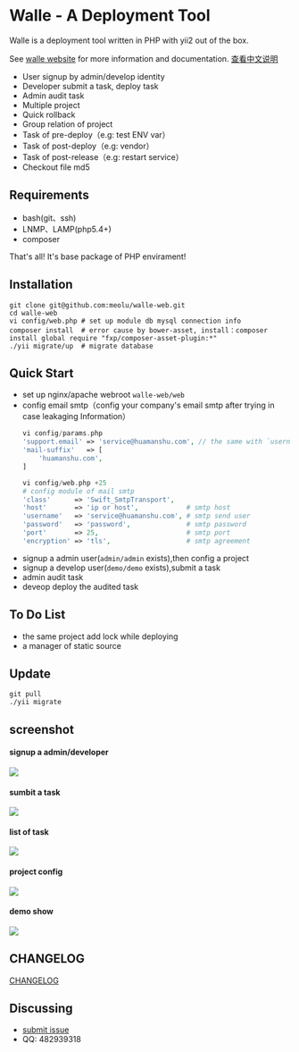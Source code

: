 Walle - A Deployment Tool
=========================
Walle is a deployment tool written in PHP with yii2 out of the box.

See [walle website](http://www.huamanshu.com/walle.html) for more information and documentation. [查看中文说明](https://github.com/meolu/walle-web/blob/master/README-zh.md)

* User signup by admin/develop identity
* Developer submit a task, deploy task
* Admin audit task
* Multiple project
* Quick rollback
* Group relation of project
* Task of pre-deploy（e.g: test ENV var）
* Task of post-deploy（e.g: vendor）
* Task of post-release（e.g: restart service）
* Checkout file md5


Requirements
------------

* bash(git、ssh)
* LNMP、LAMP(php5.4+)
* composer

That's all! It's base package of PHP envirament!


Installation
------------
```
git clone git@github.com:meolu/walle-web.git
cd walle-web
vi config/web.php # set up module db mysql connection info
composer install  # error cause by bower-asset, install：composer install global require "fxp/composer-asset-plugin:*"
./yii migrate/up  # migrate database
```


Quick Start
-------------

* set up nginx/apache webroot `walle-web/web`
* config email smtp（config your company's email smtp after trying in case leakaging Information）
    ```php
    vi config/params.php
    'support.email' => 'service@huamanshu.com', // the same with `username` of the module of `config/web.php`
    'mail-suffix'   => [
        'huamanshu.com',
    ]

    vi config/web.php +25
    # config module of mail smtp
    'class'      => 'Swift_SmtpTransport',
    'host'       => 'ip or host',            # smtp host
    'username'   => 'service@huamanshu.com', # smtp send user
    'password'   => 'password',              # smtp password
    'port'       => 25,                      # smtp port
    'encryption' => 'tls',                   # smtp agreement
    ```
* signup a admin user(`admin/admin` exists),then config a project
* signup a develop user(`demo/demo` exists),submit a task
* admin audit task
* deveop deploy the audited task



To Do List
----------

* the same project add lock while deploying
* a manager of static source

Update
-----------------
```
git pull
./yii migrate
```


screenshot
----------
#### signup a admin/developer
![](https://raw.github.com/meolu/walle-web/master/screenshots/login.png)

#### sumbit a task
![](https://raw.github.com/meolu/walle-web/master/screenshots/walle-submit.jpg)

#### list of task
![](https://raw.github.com/meolu/walle-web/master/screenshots/walle-dev-list.jpg)

#### project config
![](https://raw.github.com/meolu/walle-web/master/screenshots/walle-config-edit.jpg)

#### demo show
![](https://raw.github.com/meolu/walle-web/master/screenshots/walle.gif)

## CHANGELOG
[CHANGELOG](https://github.com/meolu/walle-web/blob/master/CHANGELOG.md)


Discussing
----------
- [submit issue](https://github.com/meolu/walle-web/issues/new)
- QQ: 482939318
